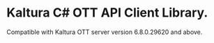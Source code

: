 # Kaltura C# OTT API Client Library.
Compatible with Kaltura OTT server version 6.8.0.29620 and above.
